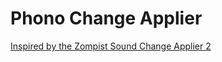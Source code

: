 # Phono Change Applier

[Inspired by the Zompist Sound Change Applier 2](https://www.zompist.com/sca2.html)